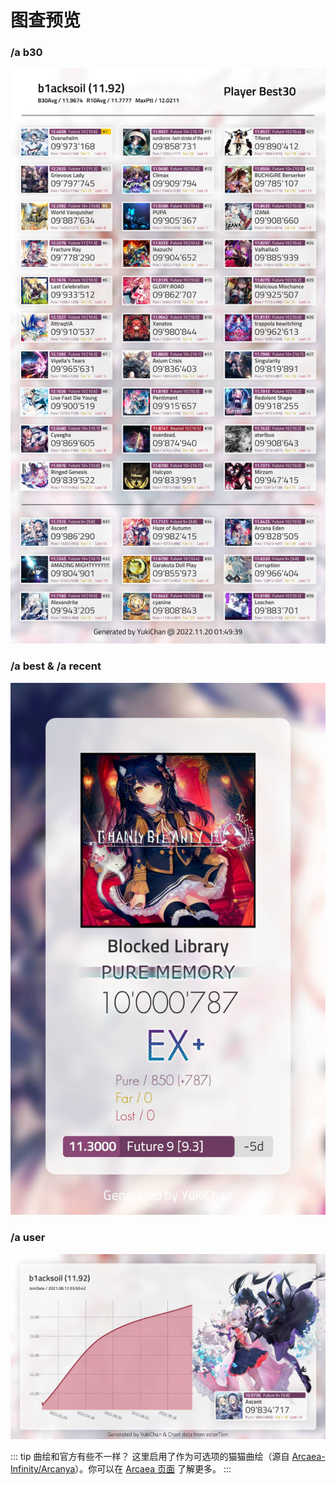 <VersionOutdated />

# 图查预览

### /a b30
![/a b30](../images/b30.jpg)

### /a best & /a recent
![/a best](../images/single.jpg)

### /a user
![/a user](../images/user.jpg)

::: tip 曲绘和官方有些不一样？
这里启用了作为可选项的猫猫曲绘（源自 [Arcaea-Infinity/Arcanya](https://github.com/Arcaea-Infinity/Arcanya)）。你可以在 [Arcaea 页面](./arcaea.md) 了解更多。
:::
